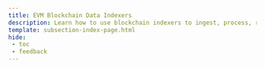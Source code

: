 ```yaml
---
title: EVM Blockchain Data Indexers
description: Learn how to use blockchain indexers to ingest, process, refine, and query Ethereum (EVM) data on Your Tanssi EVM appchain.
template: subsection-index-page.html
hide: 
 - toc
 - feedback
---
```

